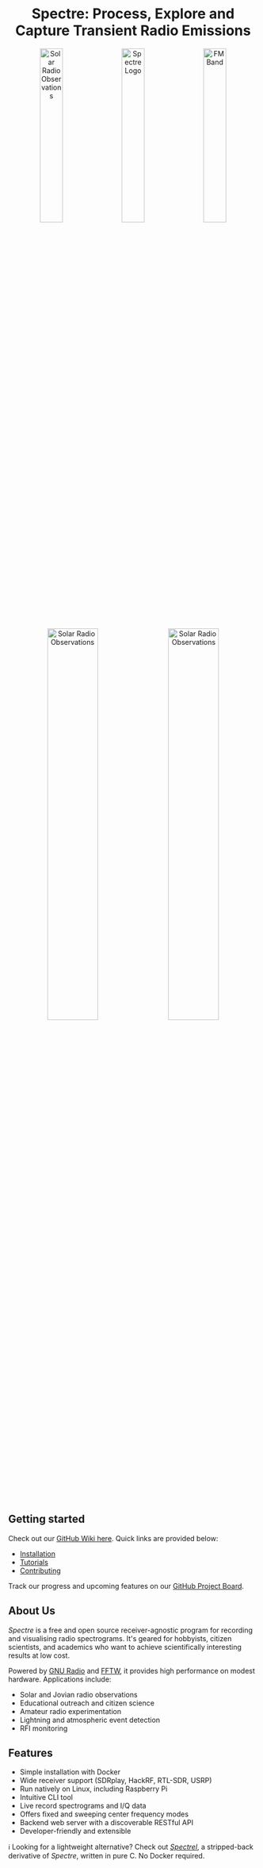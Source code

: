 <h1 align="center">
  Spectre: Process, Explore and Capture Transient Radio Emissions
</h1>

<div align="center">
  <img src="gallery/solar_radio.png" width="30%" hspace="5" alt="Solar Radio Observations">
  <img src="gallery/spectre.png" width="30%" hspace="5" alt="Spectre Logo">
  <img src="gallery/fm_radio.png" width="30%" hspace="5" alt="FM Band">
</div>

<div align="center">
  <img src="gallery/finland_comparison.png" width="45%" hspace="7" alt="Solar Radio Observations">
  <img src="gallery/solar_radio_narrowband.png" width="45%" hspace="7" alt="Solar Radio Observations">
</div>

## Getting started

Check out our [GitHub Wiki here](https://github.com/jcfitzpatrick12/spectre/wiki). Quick links are provided below:  

- [Installation](https://github.com/jcfitzpatrick12/spectre/wiki/Installation)
- [Tutorials](https://github.com/jcfitzpatrick12/spectre/wiki/Tutorials)
- [Contributing](https://github.com/jcfitzpatrick12/spectre/wiki/Contributing)

Track our progress and upcoming features on our [GitHub Project Board](https://github.com/users/jcfitzpatrick12/projects/3).

## About Us

_Spectre_ is a free and open source receiver-agnostic program for recording and visualising radio spectrograms. It's geared for hobbyists, citizen scientists, and academics who want to achieve scientifically interesting results at low cost. 

Powered by [GNU Radio](https://www.gnuradio.org/) and [FFTW](https://www.fftw.org/), it provides high performance on modest hardware. Applications include:  

- Solar and Jovian radio observations
- Educational outreach and citizen science
- Amateur radio experimentation
- Lightning and atmospheric event detection
- RFI monitoring

## **Features**

- Simple installation with Docker
- Wide receiver support (SDRplay, HackRF, RTL-SDR, USRP)
- Run natively on Linux, including Raspberry Pi
- Intuitive CLI tool
- Live record spectrograms and I/Q data  
- Offers fixed and sweeping center frequency modes
- Backend web server with a discoverable RESTful API
- Developer-friendly and extensible

ℹ️ Looking for a lightweight alternative? Check out [_Spectrel_](https://github.com/jcfitzpatrick12/spectre-lite), a stripped-back derivative of _Spectre_, written in pure C. No Docker required.